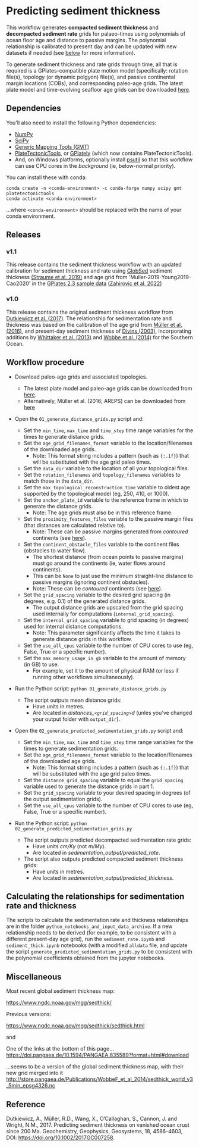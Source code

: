 # Predicting sediment thickness

This workflow generates **compacted sediment thickness** and **decompacted sediment rate** grids for palaeo-times using polynomials of ocean floor age and distance to passive margins. The polynomial relationship is calibrated to present day and can be updated with new datasets if needed (see [below](#calculating-the-relationships-for-sedimentation-rate-and-thickness) for more information).

To generate sediment thickness and rate grids through time, all that is required is a GPlates-compatible plate motion model (specifically: rotation file(s), topology (or dynamic polgyon) file(s), and passive continental margin locations (COBs), and corresponding paleo-age grids. The latest plate model and time-evolving seafloor age grids can be downloaded [here](https://www.earthbyte.org/gplates-2-3-software-and-data-sets/).

## Dependencies

You'll also need to install the following Python dependencies:
* [NumPy](https://numpy.org/)
* [SciPy](https://scipy.org/)
* [Generic Mapping Tools (GMT) ](https://www.generic-mapping-tools.org/)
* [PlateTectonicTools](https://github.com/EarthByte/PlateTectonicTools), or [GPlately](https://github.com/GPlates/gplately) (which now contains PlateTectonicTools).
* And, on Windows platforms, optionally install [psutil](https://pypi.org/project/psutil/) so that this workflow can use CPU cores in the *background* (ie, below-normal priority).


You can install these with conda:

```
conda create -n <conda-environment> -c conda-forge numpy scipy gmt platetectonictools
conda activate <conda-environment>
```

...where `<conda-environment>` should be replaced with the name of your conda environment.


## Releases
### v1.1
This release contains the sediment thickness workflow with an updated calibration for sediment thickness and rate using [GlobSed](https://ngdc.noaa.gov/mgg/sedthick/) sediment thickness [(Straume et al. 2019)](https://doi.org/10.1029/2018GC008115) and age grid from 'Muller-2019-Young2019-Cao2020' in the [GPlates 2.3 sample data](https://www.earthbyte.org/gplates-2-3-software-and-data-sets/) [(Zahirovic et al. 2022)](https://doi.org/10.1002/gdj3.146)

### v1.0
This release contains the original sediment thickness workflow from [Dutkiewicz et al. (2017)](https://doi.org/10.1002/2017GC007258).
The relationship for sedimentation rate and thickness was based on the calibration of the age grid from [Müller et al. (2016)](https://doi.org/10.1146/annurev-earth-060115-012211), and present-day sediment thickness of [Divins (2003)](https://www.ngdc.noaa.gov/mgg/sedthick/sedthick.html), incorporating additions by [Whittaker et al. (2013)](https://doi.org/10.1002/ggge.20181) and [Wobbe et al. (2014)](https://doi.org/10.1016/j.gloplacha.2014.09.006) for the Southern Ocean. 


## Workflow procedure

- Download paleo-age grids and associated topologies.
    - The latest plate model and paleo-age grids can be downloaded from [here](https://www.earthbyte.org/gplates-2-3-software-and-data-sets/).
    - Alternatively, Müller et al. (2016; AREPS) can be downloaded from [here](https://www.earthbyte.org/webdav/ftp/Data_Collections/Muller_etal_2016_AREPS/)
- Open the `01_generate_distance_grids.py` script and:
    + Set the `min_time`, `max_time` and `time_step` time range variables for the times to generate distance grids.
    + Set the `age_grid_filenames_format` variable to the location/filenames of the downloaded age grids.
      + Note: This format string includes a pattern (such as `{:.1f}`) that will be substituted with the age grid paleo times.
    + Set the `data_dir` variable to the location of all your topological files.
    + Set the `rotation_filenames` and `topology_filenames` variables to match those in the `data_dir`.
    + Set the `max_topological_reconstruction_time` variable to oldest age supported by the topological model (eg, 250, 410, or 1000).
    + Set the `anchor_plate_id` variable to the reference frame in which to generate the distance grids.
      + Note: The age grids must also be in this reference frame.
    + Set the `proximity_features_files` variable to the passive margin files (that distances are calculated relative to).
      + Note: These can be passive margins generated from *contoured* continents (see [here](https://github.com/EarthByte/continent-contouring)).
    + Set the `continent_obstacle_files` variable to the continent files (obstacles to water flow).
      + The shortest distance (from ocean points to passive margins) must go around the continents (ie, water flows around continents).
      + This can be `None` to just use the minimum straight-line distance to passive margins (ignoring continent obstacles).
      + Note: These can be *contoured* continents (see [here](https://github.com/EarthByte/continent-contouring)).
    + Set the `grid_spacing` variable to the desired grid spacing (in degrees, e.g.  0.1) of the generated distance grids.
      + The output distance grids are upscaled from the grid spacing used internally for computations (`internal_grid_spacing`).
    + Set the `internal_grid_spacing` variable to grid spacing (in degrees) used for internal distance computations.
      + Note: This parameter significantly affects the time it takes to generate distance grids in this workflow.
    + Set the `use_all_cpus` variable to the number of CPU cores to use (eg, False, True or a specific number).
    + Set the `max_memory_usage_in_gb` variable to the amount of memory (in GB) to use.
      + For example, set it to the amount of physical RAM (or less if running other workflows simultaneously).
- Run the Python script:
      `python 01_generate_distance_grids.py`
    + The script outputs mean distance grids:
        + Have units in metres.
        + Are located in *distances_`<grid_spacing>`d* (unles you've changed your output folder with `output_dir`).
    
    
- Open the `02_generate_predicted_sedimentation_grids.py` script and:
    + Set the `min_time`, `max_time` and `time_step` time range variables for the times to generate sedimentation grids.
    + Set the `age_grid_filenames_format` variable to the location/filenames of the downloaded age grids.
      + Note: This format string includes a pattern (such as `{:.1f}`) that will be substituted with the age grid paleo times.
    + Set the `distance_grid_spacing` variable to equal the `grid_spacing` variable used to generate the distance grids in part 1.
    + Set the `grid_spacing` variable to your desired spacing in degrees (of the output sedimentation grids).
    + Set the `use_all_cpus` variable to the number of CPU cores to use (eg, False, True or a specific number).
- Run the Python script:
    `python 02_generate_predicted_sedimentation_grids.py`
    + The script outputs predicted decompacted sedimentation rate grids:
        + Have units *cm/Ky* (not *m/My*).
        + Are located in *sedimentation_output/predicted_rate*.
    - The script also outputs predicted compacted sediment thickness grids:
        + Have units in metres.
        + Are located in *sedimentation_output/predicted_thickness*.


## Calculating the relationships for sedimentation rate and thickness
The scripts to calculate the sedimentation rate and thickness relationships are in the folder `python_notebooks_and_input_data_archive`.
If a new relationship needs to be derived (for example, to be consistent with a different present-day age grid), run the `sediment_rate.ipynb` and `sediment_thick.ipynb` notebooks (with a modified `alldata` file, and update the script `generate_predicted_sedimentation_grids.py` to be consistent with the polynomial coefficients obtained from the jupyter notebooks.

## Miscellaneous

Most recent global sediment thickness map:

https://www.ngdc.noaa.gov/mgg/sedthick/

Previous versions: 

https://www.ngdc.noaa.gov/mgg/sedthick/sedthick.html

and 

One of the links at the bottom of this page...
https://doi.pangaea.de/10.1594/PANGAEA.835589?format=html#download

...seems to be a version of the global sediment thickness map, with their new grid merged into it
http://store.pangaea.de/Publications/WobbeF_et_al_2014/sedthick_world_v3_5min_epsg4326.nc 


## Reference

Dutkiewicz, A., Müller, R.D., Wang, X., O’Callaghan, S., Cannon, J. and Wright, N.M., 2017. Predicting sediment thickness on vanished ocean crust since 200 Ma. Geochemistry, Geophysics, Geosystems, 18, 4586-4603, DOI:  https://doi.org/10.1002/2017GC007258.
